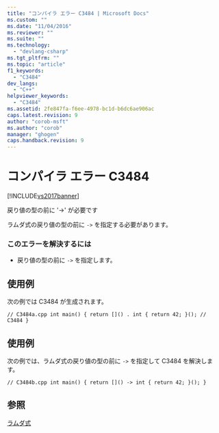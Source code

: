 ```yaml
---
title: "コンパイラ エラー C3484 | Microsoft Docs"
ms.custom: ""
ms.date: "11/04/2016"
ms.reviewer: ""
ms.suite: ""
ms.technology: 
  - "devlang-csharp"
ms.tgt_pltfrm: ""
ms.topic: "article"
f1_keywords: 
  - "C3484"
dev_langs: 
  - "C++"
helpviewer_keywords: 
  - "C3484"
ms.assetid: 2fe847fa-f6ee-4978-bc1d-b6dc6ae906ac
caps.latest.revision: 9
author: "corob-msft"
ms.author: "corob"
manager: "ghogen"
caps.handback.revision: 9
---
```

# コンパイラ エラー C3484
[!INCLUDE[vs2017banner](../../assembler/inline/includes/vs2017banner.md)]

戻り値の型の前に '\-\>' が必要です  
  
 ラムダ式の戻り値の型の前に `->` を指定する必要があります。  
  
### このエラーを解決するには  
  
-   戻り値の型の前に `->` を指定します。  
  
## 使用例  
 次の例では C3484 が生成されます。  
  
```  
// C3484a.cpp int main() { return []() . int { return 42; }(); // C3484 }  
```  
  
## 使用例  
 次の例では、ラムダ式の戻り値の型の前に `->` を指定して C3484 を解決します。  
  
```  
// C3484b.cpp int main() { return []() -> int { return 42; }(); }  
```  
  
## 参照  
 [ラムダ式](../../cpp/lambda-expressions-in-cpp.md)
